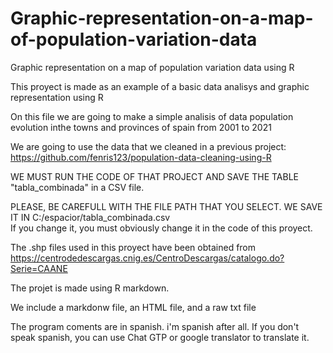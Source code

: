 # Graphic-representation-on-a-map-of-population-variation-data
Graphic representation on a map of population variation data using R


This proyect is made as an example of a basic data analisys and graphic representation using R

On this file we are going to make a simple analisis of data population evolution inthe towns and provinces of spain from 2001 to 2021

We are going to use the data that we cleaned in a previous project: https://github.com/fenris123/population-data-cleaning-using-R


WE MUST RUN THE CODE OF THAT PROJECT AND SAVE THE TABLE "tabla_combinada" in a CSV file.

PLEASE, BE CAREFULL WITH THE FILE PATH THAT YOU SELECT.  WE SAVE IT IN C:/espacior/tabla_combinada.csv  
If you change it, you must obviously change it in the code of  this proyect.


The .shp files used in this proyect have been obtained from https://centrodedescargas.cnig.es/CentroDescargas/catalogo.do?Serie=CAANE

The projet is made using R markdown.

We include a markdonw file, an HTML file, and a raw txt file 


The program coments are in spanish.  i'm spanish after all.  If you don't speak spanish, you can use Chat GTP or google translator to translate it.  


